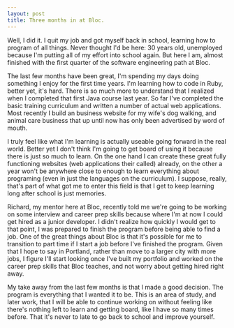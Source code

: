 ```yaml
---
layout: post
title: Three months in at Bloc.
---
```


Well, I did it.  I quit my job and got myself back in school, learning how to program of all things.  Never thought I'd be here: 30 years old, unemployed because I'm putting all of my effort into school again.  But here I am, almost finished with the first quarter of the software engineering path at Bloc.

The last few months have been great, I'm spending my days doing something I enjoy for the first time years.  I'm learning how to code in Ruby, better yet, it's hard.  There is so much more to understand that I realized when I completed that first Java course last year. So far I've completed the basic training curriculum and written a number of actual web applications. Most recently I build an business website for my wife's dog walking, and animal care business that up until now has only been advertised by word of mouth.

I truly feel like what I'm learning is actually useable going forward in the real world. Better yet I don't think I'm going to get board of using it because there is just so much to learn.  On the one hand I can create these great fully functioning websites (web applications their called) already, on the other a year won't be anywhere close to enough to learn everything about programing (even in just the languages on the curriculum). I suppose, really, that's part of what got me to enter this field is that I get to keep learning long after school is just memories.

Richard, my mentor here at Bloc, recently told me we're going to be working on some interview and career prep skills because where I'm at now I could get hired as a junior developer.  I didn't realize how quickly I would get to that point, I was prepared to finish the program before being able to find a job. One of the great things about Bloc is that it's possible for me to transition to part time if I start a job before I've finished the program.  Given that I hope to say in Portland, rather than move to a larger city with more jobs, I figure I'll start looking once I've built my portfolio and worked on the career prep skills that Bloc teaches, and not worry about getting hired right away.

My take away from the last few months is that I made a good decision.  The program is everything that I wanted it to be.  This is an area of study, and later work, that I will be able to continue working on without feeling like there's nothing left to learn and getting board, like I have so many times before.  That it's never to late to go back to school and improve yourself.
